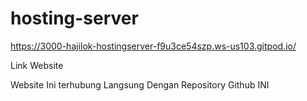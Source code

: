 # hosting-server
https://3000-hajilok-hostingserver-f9u3ce54szp.ws-us103.gitpod.io/
<link src="https://working-serval-unified.ngrok-free.app/">Link Website</link>

<p classs="lead mt-5">Website Ini terhubung Langsung Dengan Repository Github INI</p>
